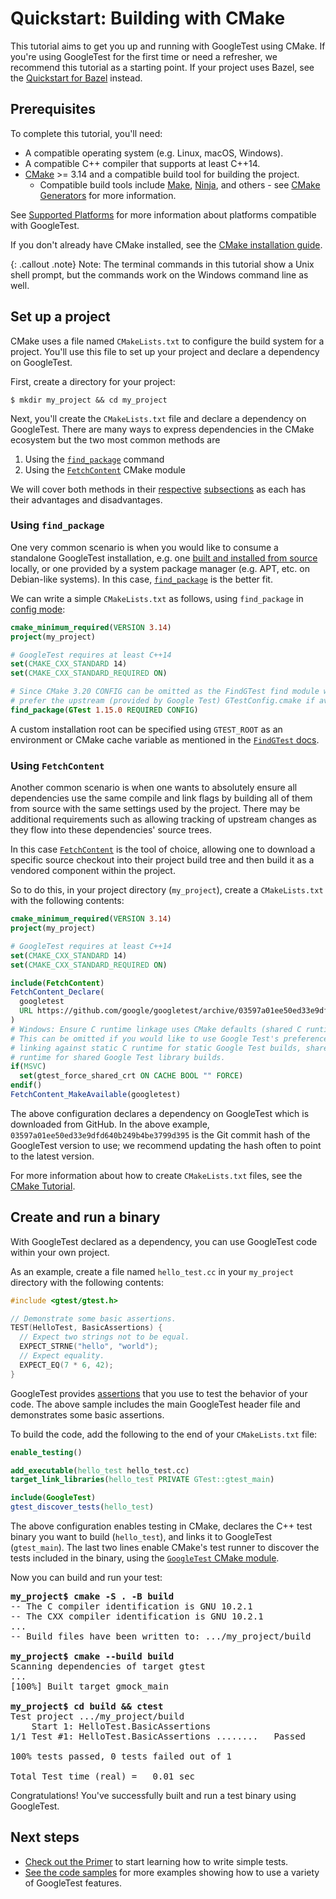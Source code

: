 # Quickstart: Building with CMake

This tutorial aims to get you up and running with GoogleTest using CMake. If
you're using GoogleTest for the first time or need a refresher, we recommend
this tutorial as a starting point. If your project uses Bazel, see the
[Quickstart for Bazel](quickstart-bazel.md) instead.

## Prerequisites

To complete this tutorial, you'll need:

*   A compatible operating system (e.g. Linux, macOS, Windows).
*   A compatible C++ compiler that supports at least C++14.
*   [CMake](https://cmake.org/) >= 3.14 and a compatible build tool for building
    the project.
    *   Compatible build tools include
        [Make](https://www.gnu.org/software/make/),
        [Ninja](https://ninja-build.org/), and others - see
        [CMake Generators](https://cmake.org/cmake/help/latest/manual/cmake-generators.7.html)
        for more information.

See [Supported Platforms](platforms.md) for more information about platforms
compatible with GoogleTest.

If you don't already have CMake installed, see the
[CMake installation guide](https://cmake.org/install).

{: .callout .note}
Note: The terminal commands in this tutorial show a Unix shell prompt, but the
commands work on the Windows command line as well.

## Set up a project

CMake uses a file named `CMakeLists.txt` to configure the build system for a
project. You'll use this file to set up your project and declare a dependency on
GoogleTest.

First, create a directory for your project:

```
$ mkdir my_project && cd my_project
```

Next, you'll create the `CMakeLists.txt` file and declare a dependency on
GoogleTest. There are many ways to express dependencies in the CMake ecosystem
but the two most common methods are

1.  Using the [`find_package`](https://cmake.org/cmake/help/latest/command/find_package.html)
    command
2.  Using the [`FetchContent`](https://cmake.org/cmake/help/latest/module/FetchContent.html)
    CMake module

We will cover both methods in their [respective](#using-find_package)
[subsections](#using-FetchContent) as each has their
advantages and disadvantages.

### Using `find_package`

One very common scenario is when you would like to consume a
standalone GoogleTest installation, e.g. one
[built and installed from source](source-build-cmake.md)
locally, or one provided by a system package manager (e.g. APT, etc. on
Debian-like systems). In this case,
[`find_package`](https://cmake.org/cmake/help/latest/command/find_package.html)
is the better fit.

We can write a simple `CMakeLists.txt` as follows, using `find_package` in
[config mode](https://cmake.org/cmake/help/latest/command/find_package.html#search-modes):

```cmake
cmake_minimum_required(VERSION 3.14)
project(my_project)

# GoogleTest requires at least C++14
set(CMAKE_CXX_STANDARD 14)
set(CMAKE_CXX_STANDARD_REQUIRED ON)

# Since CMake 3.20 CONFIG can be omitted as the FindGTest find module will
# prefer the upstream (provided by Google Test) GTestConfig.cmake if available
find_package(GTest 1.15.0 REQUIRED CONFIG)
```

A custom installation root can be specified using `GTEST_ROOT` as an environment
or CMake cache variable as mentioned in the
[`FindGTest` docs](https://cmake.org/cmake/help/latest/module/FindGTest.html#cache-variables).

### Using `FetchContent`

Another common scenario is when one wants to absolutely ensure all dependencies
use the same compile and link flags by building all of them from source with
the same settings used by the project. There may be additional requirements such
as allowing tracking of upstream changes as they flow into these dependencies'
source trees.

In this case
[`FetchContent`](https://cmake.org/cmake/help/latest/module/FetchContent.html)
is the tool of choice, allowing one to download a specific source checkout into
their project build tree and then build it as a vendored component within the
project.

So to do this, in your project directory (`my_project`), create a
`CMakeLists.txt` with the following contents:

```cmake
cmake_minimum_required(VERSION 3.14)
project(my_project)

# GoogleTest requires at least C++14
set(CMAKE_CXX_STANDARD 14)
set(CMAKE_CXX_STANDARD_REQUIRED ON)

include(FetchContent)
FetchContent_Declare(
  googletest
  URL https://github.com/google/googletest/archive/03597a01ee50ed33e9dfd640b249b4be3799d395.zip
)
# Windows: Ensure C runtime linkage uses CMake defaults (shared C runtime).
# This can be omitted if you would like to use Google Test's preference of
# linking against static C runtime for static Google Test builds, shared C
# runtime for shared Google Test library builds.
if(MSVC)
  set(gtest_force_shared_crt ON CACHE BOOL "" FORCE)
endif()
FetchContent_MakeAvailable(googletest)
```

The above configuration declares a dependency on GoogleTest which is downloaded
from GitHub. In the above example, `03597a01ee50ed33e9dfd640b249b4be3799d395` is
the Git commit hash of the GoogleTest version to use; we recommend updating the
hash often to point to the latest version.

For more information about how to create `CMakeLists.txt` files, see the
[CMake Tutorial](https://cmake.org/cmake/help/latest/guide/tutorial/index.html).

## Create and run a binary

With GoogleTest declared as a dependency, you can use GoogleTest code within
your own project.

As an example, create a file named `hello_test.cc` in your `my_project`
directory with the following contents:

```cpp
#include <gtest/gtest.h>

// Demonstrate some basic assertions.
TEST(HelloTest, BasicAssertions) {
  // Expect two strings not to be equal.
  EXPECT_STRNE("hello", "world");
  // Expect equality.
  EXPECT_EQ(7 * 6, 42);
}
```

GoogleTest provides [assertions](primer.md#assertions) that you use to test the
behavior of your code. The above sample includes the main GoogleTest header file
and demonstrates some basic assertions.

To build the code, add the following to the end of your `CMakeLists.txt` file:

```cmake
enable_testing()

add_executable(hello_test hello_test.cc)
target_link_libraries(hello_test PRIVATE GTest::gtest_main)

include(GoogleTest)
gtest_discover_tests(hello_test)
```

The above configuration enables testing in CMake, declares the C++ test binary
you want to build (`hello_test`), and links it to GoogleTest (`gtest_main`). The
last two lines enable CMake's test runner to discover the tests included in the
binary, using the
[`GoogleTest` CMake module](https://cmake.org/cmake/help/git-stage/module/GoogleTest.html).

Now you can build and run your test:

<pre>
<strong>my_project$ cmake -S . -B build</strong>
-- The C compiler identification is GNU 10.2.1
-- The CXX compiler identification is GNU 10.2.1
...
-- Build files have been written to: .../my_project/build

<strong>my_project$ cmake --build build</strong>
Scanning dependencies of target gtest
...
[100%] Built target gmock_main

<strong>my_project$ cd build && ctest</strong>
Test project .../my_project/build
    Start 1: HelloTest.BasicAssertions
1/1 Test #1: HelloTest.BasicAssertions ........   Passed    0.00 sec

100% tests passed, 0 tests failed out of 1

Total Test time (real) =   0.01 sec
</pre>

Congratulations! You've successfully built and run a test binary using
GoogleTest.

## Next steps

*   [Check out the Primer](primer.md) to start learning how to write simple
    tests.
*   [See the code samples](samples.md) for more examples showing how to use a
    variety of GoogleTest features.

